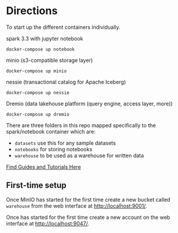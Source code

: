 # Directions

To start up the different containers individually.

spark 3.3 with jupyter notebook

```
docker-compose up notebook
```

minio (s3-compatible storage layer)

```
docker-compose up minio
```

nessie (transactional catalog for Apache Iceberg)

```
docker-compose up nessie
```

Dremio (data lakehouse platform (query engine, access layer, more))

```
docker-compose up dremio
```

There are three folders in this repo mapped specifically to the spark/notebook container which are:

- `datasets` use this for any sample datasets
- `notebooks` for storing notebooks
- `warehouse` to be used as a warehouse for written data

[Find Guides and Tutorials Here](https://github.com/developer-advocacy-dremio/quick-guides-from-dremio)

## First-time setup

Once MinIO has started for the first time create a new bucket called `warehouse` from the web interface at <http://localhost:9001/>.

Once has started for the first time create a new account on the web interface
at <http://localhost:9047/>.
